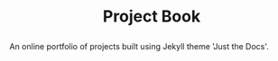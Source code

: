 <h1>
  <p align = 'center'>
    Project Book
</h1>

An online portfolio of projects built using Jekyll theme 'Just the Docs'.
